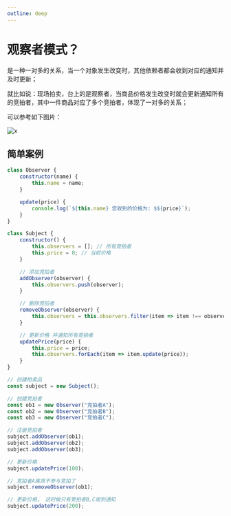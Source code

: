 ```yaml
---
outline: deep
---
```


# 观察者模式？

是一种一对多的关系，当一个对象发生改变时，其他依赖者都会收到对应的通知并及时更新；

就比如说：现场拍卖，台上的是观察者，当商品价格发生改变时就会更新通知所有的竞拍者，其中一件商品对应了多个竞拍者，体现了一对多的关系；

可以参考如下图片：

![x](https://wangxiaoze-view.github.io/picx-images-hosting/images/2024-08-16-1140.3k7zr6l0sj.webp)

## 简单案例

```js
class Observer {
	constructor(name) {
		this.name = name;
	}

	update(price) {
		console.log(`${this.name} 您收到的价格为: $${price}`);
	}
}

class Subject {
	constructor() {
		this.observers = []; // 所有竞拍者
		this.price = 0; // 当前价格
	}

	// 添加竞拍者
	addObserver(observer) {
		this.observers.push(observer);
	}

	// 删除竞拍者
	removeObserver(observer) {
		this.observers = this.observers.filter(item => item !== observer);
	}

	// 更新价格 并通知所有竞拍者
	updatePrice(price) {
		this.price = price;
		this.observers.forEach(item => item.update(price));
	}
}

// 创建拍卖品
const subject = new Subject();

// 创建竞拍者
const ob1 = new Observer("竞拍者A");
const ob2 = new Observer("竞拍者B");
const ob3 = new Observer("竞拍者C");

// 注册竞拍者
subject.addObserver(ob1);
subject.addObserver(ob2);
subject.addObserver(ob3);

// 更新价格
subject.updatePrice(100);

// 竞拍者A离席不参与竞拍了
subject.removeObserver(ob1);

// 更新价格， 这时候只有竞拍者B,C收到通知
subject.updatePrice(200);
```
